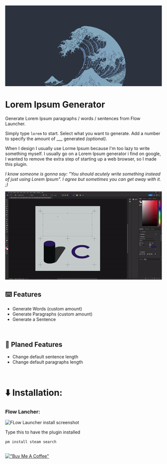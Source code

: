 <p align="center"><img src="./github/hero.gif" alt="screenshot"></p>


# Lorem Ipsum Generator
Generate Lorem Ipsum paragraphs / words / sentences from Flow Launcher.

Simply type `lorem` to start. Select what you want to generate. Add a number to specify the amount of ___ generated *(optional)*.

When I design I usually use Lorme Ipsum because I'm too lazy to write something myself. I usually go on a Lorem Ipsum generator i find on google, I wanted to remove the extra step of starting up a web browser, so I made this plugin.

*I know someone is gonna say: "You should acutely write something instead of just using Lorem Ipsum". I agree but sometimes you can get away with it. ;)*

<p align="center"><img src="./github/screenshot.gif" alt="screenshot"></p>

## ⌨️ Features

* Generate Words (custom amount)
* Generate Paragraphs (custom amount)
* Generate a Sentence

<br>

## 📅 Planed Features

* Change default sentence length
* Change default paragraphs length

<br>

# ⬇️ Installation:

### Flow Lancher:
![FLow Launcher install screenshot](assets/install_screenshot1.svg)

Type this to have the plugin installed
```
pm install steam search
``` 

##
[!["Buy Me A Coffee"](https://global.discourse-cdn.com/mcneel/uploads/default/original/4X/d/a/1/da14b0fbdaa177932b34765e3a0d1a2bdf450b45.svg)](https://ko-fi.com/tomkliner)